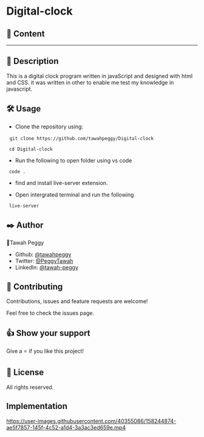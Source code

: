 <h1> Digital-clock </h1>

## 📝 Content
<hr/>

## 🧐 Description

This is a digital clock program written in javaScript and designed with html and CSS.
it was written in other to enable me test my knowledge in javascript.

## 🛠 Usage

- Clone the repository using: 

<pre> <code>git clone https://github.com/tawahpeggy/Digital-clock</code></pre>

<pre><code> cd Digital-clock </code></pre>

- Run the following to open folder using vs code

<pre><code> code .  </code></pre>

- find and install live-server extension.

- Open intergrated terminal and run the following

<pre><code> live-server </code></pre>

## ✒️ Author

👤Tawah Peggy
- Github: <a href="https://github.com/tawahpeggy"> @tawahpeggy</a>
- Twitter: <a href="https://twitter.com/PeggyTawah"> @PeggyTawah</a>
- LinkedIn: <a href ="nkedin.com/in/tawah-peggy-68642619a/">@tawah-peggy</a>

## 🤝 Contributing
Contributions, issues and feature requests are welcome!

Feel free to check the issues page.

## 👍 Show your support
Give a ⭐️ if you like this project!

## 📝 License
All rights reserved.

## Implementation
https://user-images.githubusercontent.com/40355086/158244874-ae5f7857-145f-4c52-a1d4-3a3ac3ed659e.mp4

